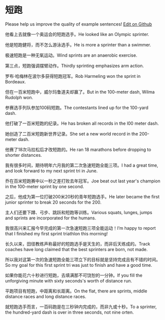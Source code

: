 # 短跑

Please help us improve the quality of example sentences! [Edit on Github](https://github.com/jiyushe/jiyu-example-sentence-source/blob/main/chinese/duanpao.md)

<p><span class="chinese">他看上去就像一个奥运会的短跑选手。</span><span class="english">He looked like an Olympic sprinter.</span></p>

<p><span class="chinese">他是短跑健将，而不怎么游泳选手。</span><span class="english">He is more a sprinter than a swimmer.</span></p>

<p><span class="chinese">极速短跑是一种无氧运动。</span><span class="english">Wind sprints are an anaerobic exercise.</span></p>

<p><span class="chinese">第三点，短跑强调摆臂动作。</span><span class="english">Thirdly sprinting emphasizes arm action.</span></p>

<p><span class="chinese">罗布·哈梅林在波尔多获得短跑冠军。</span><span class="english">Rob Harmeling won the sprint in Bordeaux.</span></p>

<p><span class="chinese">但在一百米短跑中，威尔玛鲁道夫却赢了。</span><span class="english">But in the 100-meter dash, Wilma Rudolph won.</span></p>

<p><span class="chinese">参赛选手列队参加100码短跑。</span><span class="english">The contestants lined up for the 100-yard dash.</span></p>

<p><span class="chinese">他打破了一百米短跑的纪录。</span><span class="english">He has broken all records in the l00 meter dash.</span></p>

<p><span class="chinese">她创造了二百米短跑新世界记录。</span><span class="english">She set a new world record in the 200-meter dash.</span></p>

<p><span class="chinese">他赛了18次马拉松后才改短跑的。</span><span class="english">He ran 18 marathons before dropping to shorter distances.</span></p>

<p><span class="chinese">我有很多时间，期待明年六月我的第二次急速短跑全能三项。</span><span class="english">I had a great time, and look forward to my next sprint tri in June.</span></p>

<p><span class="chinese">乔在百米短跑赛中以一秒之差打败去年冠军。</span><span class="english">Joe beat out last year's champion in the 100-meter sprint by one second.</span></p>

<p><span class="chinese">之后，他成为第一位打破200米20秒的青年短跑选手。</span><span class="english">He later became the first junior sprinter to break 20 seconds for the 200.</span></p>

<p><span class="chinese">主人们还要下蹲、弓步、跳跃和短跑等训练。</span><span class="english">Various squats, lunges, jumps and sprints are incorporated for the humans.</span></p>

<p><span class="chinese">我很高兴来汇报今早完成的第一次急速短跑三项全能运动！</span><span class="english">I’m happy to report that I finished my first sprint triathlon this morning!</span></p>

<p><span class="chinese">长久以来，田径教练声称最好的短跑选手是天生的，而非后天练成的。</span><span class="english">Track coaches have long claimed that the best sprinters are born, not made.</span></p>

<p><span class="chinese">所以我对这第一次的急速短跑全能三项立下的目标就是坚持完成且有不错的时间。</span><span class="english">So my goal for this first sprint tri was just to finish and have a good time.</span></p>

<p><span class="chinese">如果你能花六十秒进行短跑，去填满那不可饶恕的一分钟。</span><span class="english">If you fill the unforgiving minute with sixty seconds's worth of distance run.</span></p>

<p><span class="chinese">平跑项目有短跑，中距离和长距离。</span><span class="english">On the flat, there are sprints, middle distance races and long distance races.</span></p>

<p><span class="chinese">就短跑选手而言，一百码跑是在三秒钟内完成的，而非九或十秒。</span><span class="english">To a sprinter, the hundred-yard dash is over in three seconds, not nine orten.</span></p>

